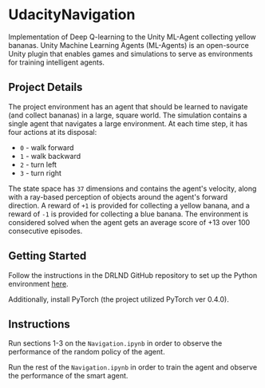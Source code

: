 # UdacityNavigation

Implementation of Deep Q-learning to the Unity ML-Agent collecting yellow bananas. Unity Machine Learning Agents (ML-Agents) is an open-source Unity plugin that enables games and simulations to serve as environments for training intelligent agents.

## Project Details

The project environment has an agent that should be learned to navigate (and collect bananas) in a large, square world.
The simulation contains a single agent that navigates a large environment.  At each time step, it has four actions at its disposal:
- `0` - walk forward 
- `1` - walk backward
- `2` - turn left
- `3` - turn right

The state space has `37` dimensions and contains the agent's velocity, along with a ray-based perception of objects around the agent's forward direction.  A reward of `+1` is provided for collecting a yellow banana, and a reward of `-1` is provided for collecting a blue banana. 
The environment is considered solved when the agent gets an average score of +13 over 100 consecutive episodes.

## Getting Started

Follow the instructions in the DRLND GitHub repository to set up the Python environment [here](https://github.com/udacity/deep-reinforcement-learning#dependencies). 

Additionally, install PyTorch (the project utilized PyTorch ver 0.4.0). 

## Instructions

Run sections 1-3 on the `Navigation.ipynb` in order to observe the performance of the random policy of the agent.

Run the rest of the `Navigation.ipynb` in order to train the agent and observe the performance of the smart agent.
